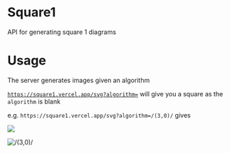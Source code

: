 # Square1

API for generating square 1 diagrams

# Usage

The server generates images given an algorithm

[`https://square1.vercel.app/svg?algorithm=`](https://square1.vercel.app/svg?algorithm=) will give you a square as the `algorithm` is blank

e.g. `https://square1.vercel.app/svg?algorithm=/(3,0)/` gives

<img src="https://square1.vercel.app/svg?algorithm=/(3,0)/" >

![/(3,0)/](<https://square1.vercel.app/svg?algorithm=/(3,0)/>)
